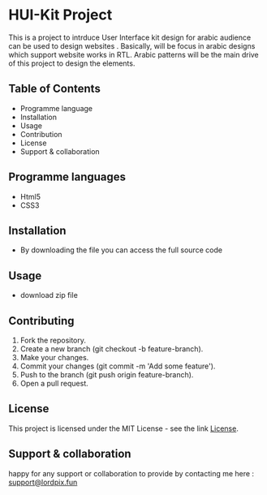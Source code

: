 # HUI-Kit Project 

This is a project to intrduce User Interface kit design for arabic audience can be used to design websites . Basically, will be focus in arabic designs which support 
website works in RTL. Arabic patterns will be the main drive of this project to design the elements. 

## Table of Contents

- Programme language 
- Installation
- Usage
- Contribution
- License
- Support & collaboration


## Programme languages 

- Html5
- CSS3
  
## Installation

- By downloading the file you can access the full source code

## Usage 

- download zip file 
  
## Contributing

1. Fork the repository.
2. Create a new branch (git checkout -b feature-branch).
3. Make your changes.
4. Commit your changes (git commit -m 'Add some feature').
5. Push to the branch (git push origin feature-branch).
6. Open a pull request.

## License

This project is licensed under the MIT License - see the link [License](https://github.com/LordPix/HUI-kit/blob/main/LICENSE).

## Support & collaboration

happy for any support or collaboration to provide by contacting me here : 
support@lordpix.fun 
